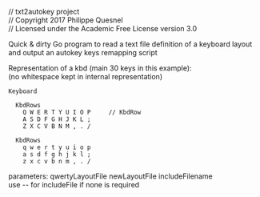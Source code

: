 // txt2autokey project  
// Copyright 2017 Philippe Quesnel  
// Licensed under the Academic Free License version 3.0 


Quick & dirty Go program to read a text file definition of a keyboard layout 
and output an autokey keys remapping script

Representation of a kbd (main 30 keys in this example):  
(no whitespace kept in internal representation)

	Keyboard
	
	  KbdRows  
		Q W E R T Y U I O P		// KbdRow  
		A S D F G H J K L ;  
		Z X C V B N M , . /  
	
	  KbdRows  
		q w e r t y u i o p  
		a s d f g h j k l ;  
		z x c v b n m , . /  

parameters: qwertyLayoutFile newLayoutFile includeFilename  
  use -- for includeFile if none is required

